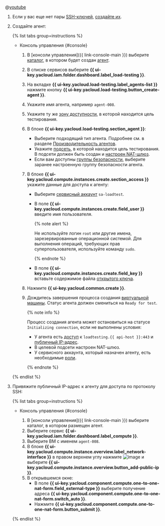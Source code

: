 
@[youtube](YDcw9Bci8EM)


1. Если у вас еще нет пары [SSH-ключей](../../glossary/ssh-keygen.md), [создайте их](../../compute/operations/vm-connect/ssh.md#creating-ssh-keys).
1. Создайте агент:

   {% list tabs group=instructions %}

   - Консоль управления {#console}

     1. В [консоли управления]({{ link-console-main }}) выберите [каталог](../../resource-manager/concepts/resources-hierarchy.md#folder), в котором будет создан [агент](../../load-testing/concepts/agent.md).
     1. В списке сервисов выберите **{{ ui-key.yacloud.iam.folder.dashboard.label_load-testing }}**.
     1. На вкладке **{{ ui-key.yacloud.load-testing.label_agents-list }}** нажмите кнопку **{{ ui-key.yacloud.load-testing.button_create-agent }}**.
     1. Укажите имя агента, например `agent-008`.
     1. Укажите ту же [зону доступности](../../overview/concepts/geo-scope.md), в которой находится цель тестирования.
     1. В блоке **{{ ui-key.yacloud.load-testing.section_agent }}**:
        * Выберите подходящий тип агента. Подробнее см. в разделе [Производительность агентов](../../load-testing/concepts/agent.md#benchmark).
        * Укажите [подсеть](../../vpc/concepts/network.md#subnet), в которой находится цель тестирования. В подсети должен быть создан и [настроен NAT-шлюз](../../vpc/operations/create-nat-gateway.md).
        * Если вам доступны [группы безопасности](../../vpc/concepts/security-groups.md), выберите заранее настроенную группу безопасности агента.
     1. В блоке **{{ ui-key.yacloud.compute.instances.create.section_access }}** укажите данные для доступа к агенту:
        * Выберите [сервисный аккаунт](../../iam/concepts/users/service-accounts.md) `sa-loadtest`.
        * В поле **{{ ui-key.yacloud.compute.instances.create.field_user }}** введите имя пользователя.

          {% note alert %}

          Не используйте логин `root` или другие имена, зарезервированные операционной системой. Для выполнения операций, требующих прав суперпользователя, используйте команду `sudo`.

          {% endnote %}
              
        * В поле **{{ ui-key.yacloud.compute.instances.create.field_key }}** вставьте содержимое файла [открытого ключа](../../compute/operations/vm-connect/ssh.md#creating-ssh-keys).
     1. Нажмите **{{ ui-key.yacloud.common.create }}**.
     1. Дождитесь завершения процесса создания [виртуальной машины](../../compute/concepts/vm.md). Статус агента должен смениться на `Ready for test`.

        {% note info %}

        Процесс создания агента может остановиться на статусе `Initializing connection`, если не выполнены условия:
        * У агента есть [доступ](../../load-testing/operations/security-groups-agent.md) к `loadtesting.{{ api-host }}:443` и [публичный IP-адрес](../../vpc/concepts/address.md#public-addresses).
        * В целевой подсети настроен NAT-шлюз.
        * У сервисного аккаунта, который назначен агенту, есть необходимые [роли](../../load-testing/operations/create-agent.md#infrastructure-prepare).

        {% endnote %}

   {% endlist %}

1. Привяжите публичный IP-адрес к агенту для доступа по протоколу SSH:

   {% list tabs group=instructions %}

   - Консоль управления {#console}

     1. В [консоли управления]({{ link-console-main }}) выберите каталог, в котором размещен агент.
     1. Выберите сервис **{{ ui-key.yacloud.iam.folder.dashboard.label_compute }}**.
     1. Выберите ВМ с именем `agent-008`.
     1. В блоке **{{ ui-key.yacloud.compute.instance.overview.label_network-interface }}** в правом верхнем углу нажмите ![image](../../_assets/horizontal-ellipsis.svg) и выберите **{{ ui-key.yacloud.compute.instance.overview.button_add-public-ip }}**.
     1. В открывшемся окне:
        * В поле **{{ ui-key.yacloud.component.compute.one-to-one-nat-form.field_external-type }}** выберите получение адреса **{{ ui-key.yacloud.component.compute.one-to-one-nat-form.switch_auto }}**.
        * Нажмите **{{ ui-key.yacloud.component.compute.one-to-one-nat-form.button_submit }}**.

   {% endlist %}